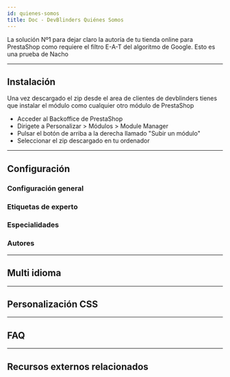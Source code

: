 ```yaml
---
id: quienes-somos
title: Doc - DevBlinders Quiénes Somos
---
```


La solución Nº1 para dejar claro la autoría de tu tienda online para PrestaShop como requiere el filtro E-A-T del algoritmo de Google.
Esto es una prueba de Nacho

---

## Instalación
Una vez descargado el zip desde el area de clientes de devblinders tienes que instalar el módulo como cualquier otro módulo de PrestaShop

- Acceder al Backoffice de PrestaShop
- Dirigete a Personalizar > Módulos > Module Manager
- Pulsar el botón de arriba a la derecha llamado "Subir un módulo"
- Seleccionar el zip descargado en tu ordenador

---

## Configuración

### Configuración general
### Etiquetas de experto
### Especialidades
### Autores

---

## Multi idioma

---

## Personalización CSS

---

## FAQ

---

## Recursos externos relacionados
